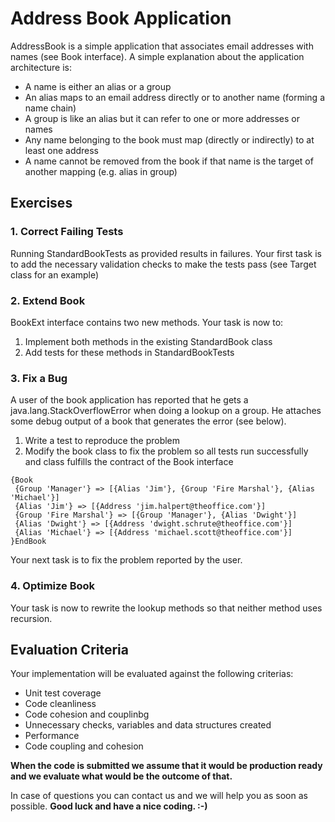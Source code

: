 # Address Book Application

AddressBook is a simple application that associates email addresses with names (see Book interface). A simple explanation about the application architecture is:

* A name is either an alias or a group
* An alias maps to an email address directly or to another name (forming a name chain)
* A group is like an alias but it can refer to one or more addresses or names
* Any name belonging to the book must map (directly or indirectly) to at least one address
* A name cannot be removed from the book if that name is the target of another mapping (e.g. alias in group)

## Exercises

### 1. Correct Failing Tests

Running StandardBookTests as provided results in failures. Your first task is to add the necessary validation checks to make the 
tests pass (see Target class for an example)

### 2. Extend Book

BookExt interface contains two new methods. Your task is now to:

1. Implement both methods in the existing StandardBook class
2. Add tests for these methods in StandardBookTests

### 3. Fix a Bug

A user of the book application has reported that he gets a java.lang.StackOverflowError
when doing a lookup on a group. He attaches some debug output of a book that generates 
the error (see below).

1. Write a test to reproduce the problem
2. Modify the book class to fix the problem so all tests run successfully and class fulfills the contract of the Book interface

```
{Book 
 {Group 'Manager'} => [{Alias 'Jim'}, {Group 'Fire Marshal'}, {Alias 'Michael'}]
 {Alias 'Jim'} => [{Address 'jim.halpert@theoffice.com'}]
 {Group 'Fire Marshal'} => [{Group 'Manager'}, {Alias 'Dwight'}]
 {Alias 'Dwight'} => [{Address 'dwight.schrute@theoffice.com'}]
 {Alias 'Michael'} => [{Address 'michael.scott@theoffice.com'}]
}EndBook
```

Your next task is to fix the problem reported by the user.

### 4. Optimize Book

Your task is now to rewrite the lookup methods so that neither method uses recursion.

## Evaluation Criteria

Your implementation will be evaluated against the following criterias:

* Unit test coverage
* Code cleanliness
* Code cohesion and couplinbg
* Unnecessary checks, variables and data structures created
* Performance
* Code coupling and cohesion

**When the code is submitted we assume that it would be production ready and we evaluate what would be the outcome of that.**

In case of questions you can contact us and we will help you as soon as possible. **Good luck and have a nice coding. :-)**